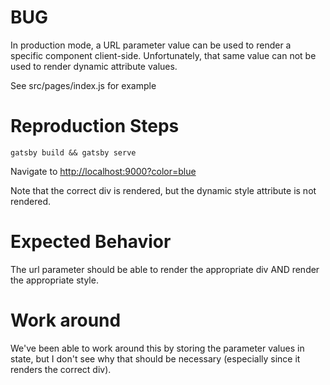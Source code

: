 # BUG

In production mode, a URL parameter value can be used to render a specific component client-side. Unfortunately, that same value can not be used to render dynamic attribute values.

See src/pages/index.js for example

# Reproduction Steps

`gatsby build && gatsby serve`

Navigate to [http://localhost:9000?color=blue](http://localhost:9000?color=blue)

Note that the correct div is rendered, but the dynamic style attribute is not rendered.

# Expected Behavior

The url parameter should be able to render the appropriate div AND render the appropriate style.

# Work around

We've been able to work around this by storing the parameter values in state, but I don't see why that should be necessary (especially since it renders the correct div).